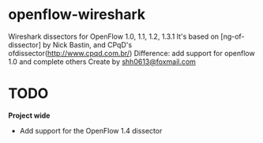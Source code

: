 openflow-wireshark
===========

Wireshark dissectors for OpenFlow 1.0, 1.1, 1.2, 1.3.1
It's based on [ng-of-dissector] by Nick Bastin, and CPqD's ofdissector(http://www.cpqd.com.br/)
Difference: add support for openflow 1.0 and complete others
Create by shh0613@foxmail.com

# TODO
**Project wide**
* Add support for the OpenFlow 1.4 dissector